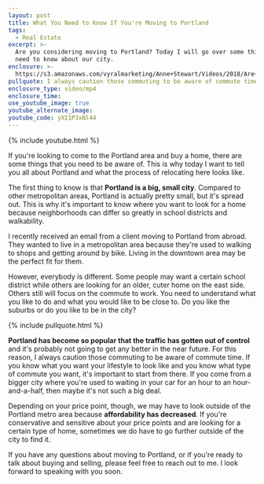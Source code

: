 ```yaml
---
layout: post
title: What You Need to Know If You're Moving to Portland
tags:
  - Real Estate
excerpt: >-
  Are you considering moving to Portland? Today I will go over some things you
  need to know about our city.
enclosure: >-
  https://s3.amazonaws.com/vyralmarketing/Anne+Stewart/Videos/2018/Are+You+Thinking+About+Moving+To+Portland%253F+-+Portland+Real+Estate+Agent.mp4
pullquote: I always caution those commuting to be aware of commute time.
enclosure_type: video/mp4
enclosure_time:
use_youtube_image: true
youtube_alternate_image:
youtube_code: yXI1P3xNl44
---
```


{% include youtube.html %}

If you're looking to come to the Portland area and buy a home, there are some things that you need to be aware of. This is why today I want to tell you all about Portland and what the process of relocating here looks like.

The first thing to know is that **Portland is a big, small city**. Compared to other metropolitan areas, Portland is actually pretty small, but it's spread out. This is why it's important to know where you want to look for a home because neighborhoods can differ so greatly in school districts and walkability.

I recently received an email from a client moving to Portland from abroad. They wanted to live in a metropolitan area because they're used to walking to shops and getting around by bike. Living in the downtown area may be the perfect fit for them.

However, everybody is different. Some people may want a certain school district while others are looking for an older, cuter home on the east side. Others still will focus on the commute to work. You need to understand what you like to do and what you would like to be close to. Do you like the suburbs or do you like to be in the city?

{% include pullquote.html %}

**Portland has become so popular that the traffic has gotten out of control** and it's probably not going to get any better in the near future. For this reason, I always caution those commuting to be aware of commute time. If you know what you want your lifestyle to look like and you know what type of commute you want, it's important to start from there. If you come from a bigger city where you're used to waiting in your car for an hour to an hour-and-a-half, then maybe it's not such a big deal.

Depending on your price point, though, we may have to look outside of the Portland metro area because **affordability has decreased**. If you're conservative and sensitive about your price points and are looking for a certain type of home, sometimes we do have to go further outside of the city to find it.

If you have any questions about moving to Portland, or if you're ready to talk about buying and selling, please feel free to reach out to me. I look forward to speaking with you soon.

&nbsp;
